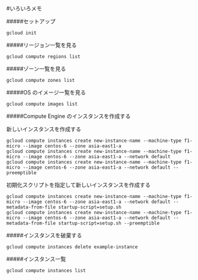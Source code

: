 #いろいろメモ








#####セットアップ

```
gcloud init
```








#####リージョン一覧を見る

```
gcloud compute regions list
```









#####ゾーン一覧を見る

```
gcloud compute zones list
```





#####OS のイメージ一覧を見る

```
gcloud compute images list
```






#####Compute Engine のインスタンスを作成する

新しいインスタンスを作成する

```
gcloud compute instances create new-instance-name --machine-type f1-micro --image centos-6 --zone asia-east1-a
gcloud compute instances create new-instance-name --machine-type f1-micro --image centos-6 --zone asia-east1-a --network default
gcloud compute instances create new-instance-name --machine-type f1-micro --image centos-6 --zone asia-east1-a --network default --preemptible
```

初期化スクリプトを指定して新しいインスタンスを作成する

```
gcloud compute instances create new-instance-name --machine-type f1-micro --image centos-6 --zone asia-east1-a --network default --metadata-from-file startup-script=setup.sh
gcloud compute instances create new-instance-name --machine-type f1-micro --image centos-6 --zone asia-east1-a --network default --metadata-from-file startup-script=setup.sh --preemptible
```








#####インスタンスを破棄する

```
gcloud compute instances delete example-instance
```















#####インスタンス一覧

```
gcloud compute instances list
```
